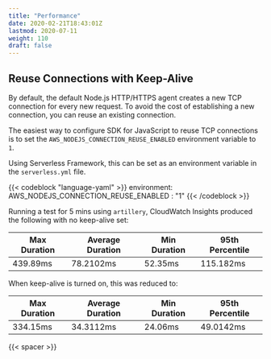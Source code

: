 ```yaml
---
title: "Performance"
date: 2020-02-21T18:43:01Z
lastmod: 2020-07-11
weight: 110
draft: false
---
```


## Reuse Connections with Keep-Alive

By default, the default Node.js HTTP/HTTPS agent creates a new TCP connection for every new request. To avoid the cost of establishing a new connection, you can reuse an existing connection.

The easiest way to configure SDK for JavaScript to reuse TCP connections is to set the `AWS_NODEJS_CONNECTION_REUSE_ENABLED` environment variable to `1`.

Using Serverless Framework, this can be set as an environment variable in the `serverless.yml` file.

{{< codeblock "language-yaml" >}}
  environment:
    AWS_NODEJS_CONNECTION_REUSE_ENABLED	: "1"
{{< /codeblock  >}}

Running a test for 5 mins using `artillery`, CloudWatch Insights produced the following with no keep-alive set:

| Max Duration  | Average Duration | Min Duration  | 95th Percentile |
| ------------- | ---------------- | ------------- | --------------- |
| 439.89ms      | 78.2102ms        | 52.35ms       | 115.182ms       |

When keep-alive is turned on, this was reduced to:

| Max Duration  | Average Duration | Min Duration  | 95th Percentile |
| ------------- | ---------------- | ------------- | --------------- |
| 334.15ms      | 34.3112ms	       | 24.06ms       | 49.0142ms       |





{{< spacer >}}